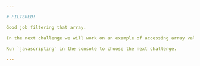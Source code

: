 ```yaml
---

# FILTERED!

Good job filtering that array.

In the next challenge we will work on an example of accessing array values.

Run `javascripting` in the console to choose the next challenge.

---
```

